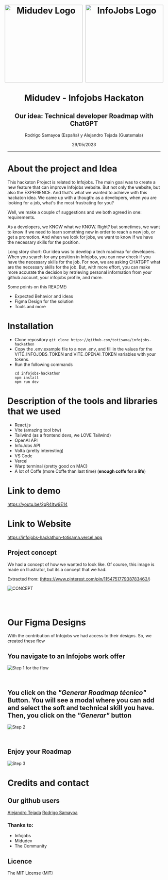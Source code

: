 <h1 align="center">
<br>
<div style='display: flex; gap: 10px; justify-content: center'>
  <img src="https://midu.dev/logo.png" alt="Midudev Logo" width="256">
  <img src="https://media.infojobs.net/portales/ij/appgrade/svgs/ij-logo-default_primary.svg" alt="InfoJobs Logo" width="256">
</div>
<br>
Midudev - Infojobs Hackaton
<br>
</h1>
<h2 align="center">Our idea: Technical developer Roadmap with ChatGPT</h2>

<p align="center">Rodrigo Samayoa (España) y Alejandro Tejada (Guatemala) </p>
<p align="center">29/05/2023</p>
<hr />

# About the project and Idea

This hackaton Project is related to Infojobs. The main goal was to create a new feature that can improve Infojobs website. But not only the website, but also the EXPERIENCE. And that's what we wanted to achieve with this hackaton idea.
We came up with a thougth: as a developers, when you are looking for a job, what's the most frustrating for you?

Well, we make a couple of suggestions and we both agreed in one: requirements.

As a developers, we KNOW what we KNOW. Right? but sometimes, we want to know if we need to learn something new in order to reach a new job, or get a promotion. And when we look for jobs, we want to know if we have the necessary skills for the position.

Long story short: Our idea was to develop a tech roadmap for developers.
When you search for any position in Infojobs, you can now check if you have the necessary skills for the job. For now, we are asking CHATGPT what are the necessary skills for the job. But, with more effort, you can make more accurate the decision by retrieving personal information from your github account, your infojobs profile, and more.

Some points on this README:

- Expected Behavior and ideas
- Figma Design for the solution
- Tools and more

# Installation

- Clone repository
  `git clone https://github.com/totisama/infojobs-hackathon`
- Copy the .env.example file to a new .env, and fill in the values for the VITE_INFOJOBS_TOKEN and VITE_OPENAI_TOKEN variables with your tokens.
- Run the following commands
  ```
  cd infojobs-hackathon
  npm install
  npm run dev
  ```

# Description of the tools and libraries that we used

- React.js
- Vite (amazing tool btw)
- Tailwind (as a frontend devs, we LOVE Tailwind)
- OpenAI API
- InfoJobs API
- Volta (pretty interesting)
- VS Code
- Vercel
- Warp terminal (pretty good on MAC)
- A lot of Coffe (more Coffe than last time) (**enough coffe for a life**)

# Link to demo

https://youtu.be/2gR4Itw9E14

# Link to Website

https://infojobs-hackathon-totisama.vercel.app

## Project concept

We had a concept of how we wanted to look like. Of course, this image is made on Illustrator, but its a concept that we had.

Extracted from: (https://www.pinterest.com/pin/115475177938783463/)

![CONCEPT](readmeAssets/roadmapConcept.png)

<br>
<br>

# Our Figma Designs

With the contribution of Infojobs we had access to their designs. So, we created these flow

## You navigate to an Infojobs work offer

![Step 1 for the flow](readmeAssets/Step1.png)

<br>

## You click on the _"Generar Roadmap técnico"_ Button. You will see a modal where you can add and select the soft and technical skill you have. Then, you click on the _"Generar"_ button

![Step 2](readmeAssets/Step2.png)

<br>

## Enjoy your Roadmap

![Step 3](readmeAssets/Step4.png)

# Credits and contact

## Our github users

[Alejandro Tejada](https://github.com/tej17584)
[Rodrigo Samayoa](https://github.com/totisama)

### Thanks to:

- Infojobs
- Midudev
- The Community

## Licence

The MIT License (MIT)
